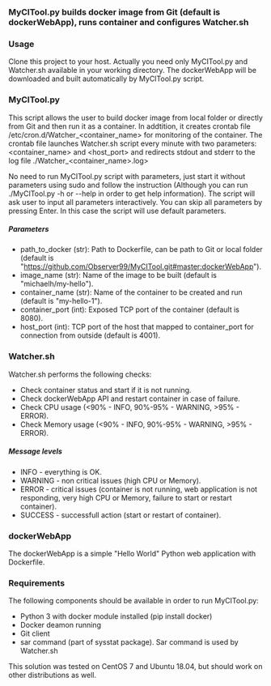 ### MyCITool.py builds docker image from Git (default is dockerWebApp), runs container and configures Watcher.sh


### Usage
Clone this project to your host. Actually you need only MyCITool.py and Watcher.sh available in your working directory. The dockerWebApp will be downloaded and built automatically by MyCITool.py script.

### MyCITool.py
This script allows the user to build docker image from local folder or directly from Git and then run it as a container.
In addtition, it creates crontab file /etc/cron.d/Watcher_<container_name> for monitoring of the container.
The crontab file launches Watcher.sh script every minute with two parameters: <container_name> and <host_port> and redirects stdout and stderr to the log file ./Watcher_<container_name>.log>

No need to run MyCITool.py script with parameters, just start it without parameters using sudo and follow the instruction (Although you can run ./MyCITool.py -h or --help in order to get help information).
The script will ask user to input all parameters interactively.
You can skip all parameters by pressing Enter. In this case the script will use default parameters.

##### Parameters
   - path_to_docker (str): Path to Dockerfile, can be path to Git or local folder (default is "https://github.com/Observer99/MyCITool.git#master:dockerWebApp").
   - image_name (str): Name of the image to be built (default is "michaelh/my-hello").
   - container_name (str): Name of the container to be created and run (default is "my-hello-1").
   - container_port (int): Exposed TCP port of the container (default is 8080).
   - host_port (int): TCP port of the host that mapped to container_port for connection from outside (default is 4001).

### Watcher.sh
Watcher.sh performs the following checks:
   - Check container status and start if it is not running.
   - Check dockerWebApp API and restart container in case of failure.
   - Check CPU usage (<90% - INFO, 90%-95% - WARNING, >95% - ERROR).
   - Check Memory usage (<90% - INFO, 90%-95% - WARNING, >95% - ERROR).
##### Message levels
   - INFO - everything is OK.
   - WARNING - non critical issues (high CPU or Memory).
   - ERROR - critical issues (container is not running, web application is not responding, very high CPU or Memory, failure to start or restart container).
   - SUCCESS - successfull action (start or restart of container).

### dockerWebApp
The dockerWebApp is a simple "Hello World" Python web application with Dockerfile.

### Requirements
The following components should be available in order to run MyCITool.py:
   - Python 3 with docker module installed (pip install docker)
   - Docker deamon running
   - Git client
   - sar command (part of sysstat package). Sar command is used by Watcher.sh

This solution was tested on CentOS 7 and Ubuntu 18.04, but should work on other distributions as well.
